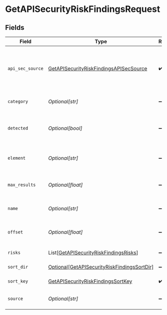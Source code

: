 # GetAPISecurityRiskFindingsRequest


## Fields

| Field                                                                                                       | Type                                                                                                        | Required                                                                                                    | Description                                                                                                 |
| ----------------------------------------------------------------------------------------------------------- | ----------------------------------------------------------------------------------------------------------- | ----------------------------------------------------------------------------------------------------------- | ----------------------------------------------------------------------------------------------------------- |
| `api_sec_source`                                                                                            | [GetAPISecurityRiskFindingsAPISecSource](../../models/operations/getapisecurityriskfindingsapisecsource.md) | :heavy_check_mark:                                                                                          | source filter. an enum representing the source of the APIs service in scope                                 |
| `category`                                                                                                  | *Optional[str]*                                                                                             | :heavy_minus_sign:                                                                                          | Category of the risk finding                                                                                |
| `detected`                                                                                                  | *Optional[bool]*                                                                                            | :heavy_minus_sign:                                                                                          | Show finding with detect elements only                                                                      |
| `element`                                                                                                   | *Optional[str]*                                                                                             | :heavy_minus_sign:                                                                                          | Affected element of the risk finding                                                                        |
| `max_results`                                                                                               | *Optional[float]*                                                                                           | :heavy_minus_sign:                                                                                          | The number of entries to return (pagination)                                                                |
| `name`                                                                                                      | *Optional[str]*                                                                                             | :heavy_minus_sign:                                                                                          | Name of the risk finding name                                                                               |
| `offset`                                                                                                    | *Optional[float]*                                                                                           | :heavy_minus_sign:                                                                                          | Return entries from this offset (pagination)                                                                |
| `risks`                                                                                                     | List[[GetAPISecurityRiskFindingsRisks](../../models/operations/getapisecurityriskfindingsrisks.md)]         | :heavy_minus_sign:                                                                                          | The API risk filter                                                                                         |
| `sort_dir`                                                                                                  | [Optional[GetAPISecurityRiskFindingsSortDir]](../../models/operations/getapisecurityriskfindingssortdir.md) | :heavy_minus_sign:                                                                                          | sorting direction                                                                                           |
| `sort_key`                                                                                                  | [GetAPISecurityRiskFindingsSortKey](../../models/operations/getapisecurityriskfindingssortkey.md)           | :heavy_check_mark:                                                                                          | Risk finding sort key.                                                                                      |
| `source`                                                                                                    | *Optional[str]*                                                                                             | :heavy_minus_sign:                                                                                          | Source of the risk finding                                                                                  |